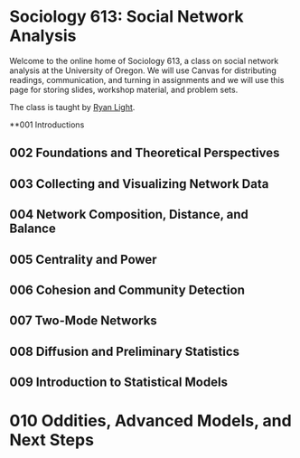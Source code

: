 # Sociology 613: Social Network Analysis

Welcome to the online home of Sociology 613, a class on social network analysis at the University of Oregon. We will use Canvas for distributing readings, communication, and turning in assignments and we will use this page for storing slides, workshop material, and problem sets.

The class is taught by [Ryan Light](https://ryanlight.netlify.app/).

**001 Introductions

## 002 Foundations and Theoretical Perspectives

## 003 Collecting and Visualizing Network Data

## 004 Network Composition, Distance, and Balance

## 005 Centrality and Power

## 006 Cohesion and Community Detection

## 007 Two-Mode Networks

## 008 Diffusion and Preliminary Statistics

## 009 Introduction to Statistical Models

# 010 Oddities, Advanced Models, and Next Steps
